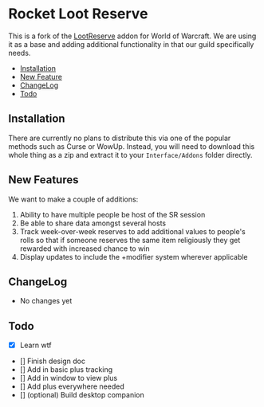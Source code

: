 # Rocket Loot Reserve

This is a fork of the [LootReserve](https://github.com/Anonomit/LootReserve) addon for World of Warcraft. We are using
it as a base and adding additional functionality in that our guild specifically needs.

- [Installation](#installation)
- [New Feature](#new-features)
- [ChangeLog](#changelog)
- [Todo](#todo)

## Installation

There are currently no plans to distribute this via one of the popular methods such as Curse or WowUp. Instead, you
will need to download this whole thing as a zip and extract it to your `Interface/Addons` folder directly.

## New Features

We want to make a couple of additions:

1. Ability to have multiple people be host of the SR session
2. Be able to share data amongst several hosts
3. Track week-over-week reserves to add additional values to people's rolls so that if someone reserves the same item
   religiously they get rewarded with increased chance to win
4. Display updates to include the +modifier system wherever applicable

## ChangeLog

- No changes yet

## Todo

- [x] Learn wtf
- [] Finish design doc
- [] Add in basic plus tracking
- [] Add in window to view plus
- [] Add plus everywhere needed
- [] (optional) Build desktop companion